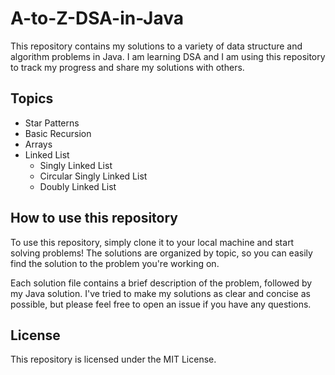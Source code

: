 # A-to-Z-DSA-in-Java

This repository contains my solutions to a variety of data structure and algorithm problems in Java. I am learning DSA and I am using this repository to track my progress and share my solutions with others.

## Topics
* Star Patterns
* Basic Recursion
* Arrays  
* Linked List
    * Singly Linked List
    * Circular Singly Linked List
    * Doubly Linked List

## How to use this repository

To use this repository, simply clone it to your local machine and start solving problems! The solutions are organized by topic, so you can easily find the solution to the problem you're working on.

Each solution file contains a brief description of the problem, followed by my Java solution. I've tried to make my solutions as clear and concise as possible, but please feel free to open an issue if you have any questions.

## License

This repository is licensed under the MIT License.
